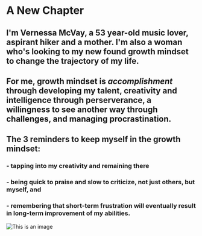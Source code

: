 # **A New Chapter**

## I'm Vernessa McVay, a 53 year-old music lover, aspirant hiker and a mother. I'm also a woman who's looking to my new found growth mindset to change the trajectory of my life.

## For me, growth mindset is _accomplishment_ through developing my talent, creativity and intelligence through perserverance, a willingness to see another way through challenges, and managing procrastination. 

## The 3 reminders to keep myself in the growth mindset:
### - tapping into my creativity and remaining there
### - being quick to praise and slow to criticize, not just others, but myself, and 
### - remembering that short-term frustration will eventually result in long-term improvement of my abilities.

![This is an image](https://images.unsplash.com/photo-1611432579402-7037e3e2c1e4?ixid=MnwxMjA3fDB8MHxwaG90by1wYWdlfHx8fGVufDB8fHx8&ixlib=rb-1.2.1&auto=format&fit=crop&w=765&q=80)
